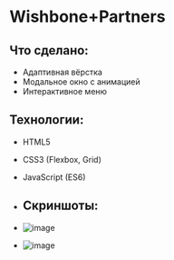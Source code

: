 # Wishbone+Partners

## Что сделано:
- Адаптивная вёрстка
- Модальное окно с анимацией
- Интерактивное меню

## Технологии:
- HTML5
- CSS3 (Flexbox, Grid)
- JavaScript (ES6)

- ## Скриншоты:
- ![image](https://github.com/user-attachments/assets/45fc8db9-fe0e-42c4-b31e-7c50ca75b323)
- ![image](https://github.com/user-attachments/assets/c896dc57-f176-4104-9394-b0f2069a9e8b)

